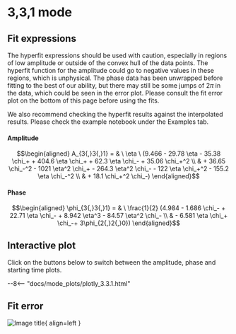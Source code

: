 
# 3,3,1 mode

## Fit expressions

The hyperfit expressions should be used with caution, especially in regions of low amplitude or outside of the convex hull of the data points.
The hyperfit function for the amplitude could go to negative values in these regions, which is unphysical.
The phase data has been unwrapped before fitting to the best of our ability, but there may still be some jumps of $2\pi$ in the data, which could be seen in the error plot.
Please consult the fit error plot on the bottom of this page before using the fits.

We also recommend checking the hyperfit results against the interpolated results. 
Please check the example notebook under the Examples tab.

#### Amplitude
$$\begin{aligned}
A_{3{,}3{,}1} = & \ \eta \ (9.466 - 29.78 \eta - 35.38 \chi_+ + 404.6 \eta \chi_+ + 62.3 \eta \chi_- + 35.06 \chi_+^2 \\ 
 & + 36.65 \chi_-^2 - 1021 \eta^2 \chi_+ - 264.3 \eta^2 \chi_- - 122 \eta \chi_+^2 - 155.2 \eta \chi_-^2 \\ 
 & + 18.1 \chi_+^2 \chi_-)
\end{aligned}$$

#### Phase
$$\begin{aligned}
\phi_{3{,}3{,}1} = & \ \frac{1}{2} (4.984 - 1.686 \chi_- + 22.71 \eta \chi_- + 8.942 \eta^3 - 84.57 \eta^2 \chi_- \\ 
 & - 6.581 \eta \chi_+ \chi_-+ 3\phi_{2{,}2{,}0})
\end{aligned}$$


## Interactive plot

Click on the buttons below to switch between the amplitude, phase and starting time plots.

--8<-- "docs/mode_plots/plotly_3.3.1.html"


## Fit error

![Image title](../mode_plots/fit_err_3.3.1.png){ align=left }
    